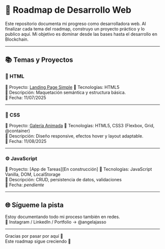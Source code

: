 # 🧭 Roadmap de Desarrollo Web

Este repositorio documenta mi progreso como desarrolladora web. Al finalizar cada tema del roadmap, construyo un proyecto práctico y lo publico aquí. Mi objetivo es dominar desde las bases hasta el desarrollo en Blockchain.

---

## 📚 Temas y Proyectos

### 🧱 HTML
📌 Proyecto: [Landing Page Simple](https://angelajasso.github.io/roadmap/HTML/landing_page/index.html) 
🔧 Tecnologías: HTML5  
🎯 Descripción: Maquetación semántica y estructura básica.  
📅 Fecha: 11/07/2025

---

### 🎨 CSS
📌 Proyecto: [Galería Animada](https://angelajasso.github.io/roadmap/CSS/animation_gallery/index.html) 
🔧 Tecnologías: HTML5, CSS3 (Flexbox, Grid, @container)  
🎯 Descripción: Diseño responsive, efectos hover y layout adaptable.  
📅 Fecha: 11/08/2025

---

### ⚙️ JavaScript
📌 Proyecto: [App de Tareas][En construcción] 
🔧 Tecnologías: JavaScript Vanilla, DOM, LocalStorage  
🎯 Descripción: CRUD, persistencia de datos, validaciones   
📅 Fecha: _pendiente_

---

<!-- ## ✍️ Notas de Aprendizaje

En la carpeta [`/notas`](./notas/) encontrarás apuntes personales, conceptos clave y recursos útiles que recopilé mientras avanzaba en cada tema:

- [`html.md`](./notas/html.md)
- [`css.md`](./notas/css.md)
- [`js.md`](./notas/js.md)

--- -->

<!-- ## 🚧 Próximamente

- Migración del portafolio a Astro
- Proyecto con consumo de APIs
- Proyecto con deploy y CI/CD básico
- Blog con markdown + SSG

--- -->

## 🌐 Sígueme la pista

Estoy documentando todo mi proceso también en redes.  
📎 Instagram / LinkedIn / Portfolio → @angelajasso  

---

Gracias por pasar por aquí 🙌  
Este roadmap sigue creciendo 💪

